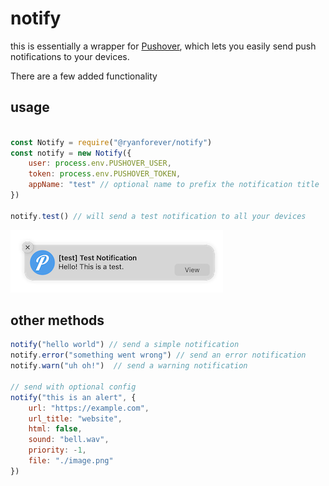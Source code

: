 # notify
this is essentially a wrapper for [Pushover](https://www.npmjs.com/package/pushover-notifications), which lets you easily send push notifications to your devices.

There are a few added functionality


## usage
```javascript

const Notify = require("@ryanforever/notify")
const notify = new Notify({
    user: process.env.PUSHOVER_USER,
    token: process.env.PUSHOVER_TOKEN,
    appName: "test" // optional name to prefix the notification title
})

notify.test() // will send a test notification to all your devices
```

![notification](https://github.com/ryanfarber/notify/blob/8e87e75d23c535740b3dee38713dcb74af9346df/images/screenshot.png?raw=true)

## other methods
```javascript
notify("hello world") // send a simple notification
notify.error("something went wrong") // send an error notification
notify.warn("uh oh!")  // send a warning notification

// send with optional config
notify("this is an alert", {
    url: "https://example.com",
    url_title: "website",
    html: false,
    sound: "bell.wav",
    priority: -1,
    file: "./image.png"
})
```